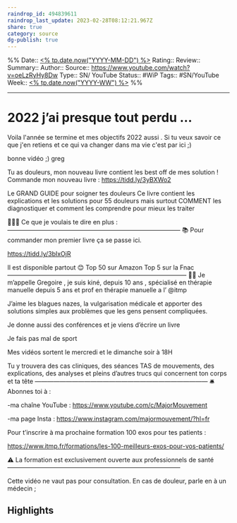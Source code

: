 ```yaml
---
raindrop_id: 494839611
raindrop_last_update: 2023-02-28T08:12:21.967Z
share: true
category: source
dg-publish: true
---
```


%%
Date:: [<% tp.date.now("YYYY-MM-DD") %>](%3C%25%20tp.date.now(%22YYYY-MM-DD%22)%20%25%3E.md)
Rating::
Review:: 
Summary:: 
Author::
Source:: https://www.youtube.com/watch?v=oeLzRyHy8Dw
Type:: SN/ YouTube
Status:: #WiP
Tags:: #SN/YouTube
Week:: [<% tp.date.now("YYYY-WW") %>](%3C%25%20tp.date.now(%22YYYY-WW%22)%20%25%3E.md)
%%
***
# 2022 j’ai presque tout perdu …

Voila l'année se termine et mes objectifs 2022 aussi . 
Si tu veux savoir ce que j'en retiens et ce qui va changer dans ma vie c'est par ici ;)

bonne vidéo ;)
greg



Tu as douleurs, mon nouveau livre contient les best off de mes solution !
Commande mon nouveau livre : 
https://tidd.ly/3yBXWo2

Le GRAND GUIDE pour soigner tes douleurs 
Ce livre contient les explications et les solutions pour 55 douleurs 
mais surtout COMMENT les diagnostiquer et comment les comprendre pour mieux les traiter 



👨🏻‍⚕️ Ce que je voulais te dire en plus  :
————————————————————————————
📚 Pour commander mon premier  livre ça se passe ici.

https://tidd.ly/3bIxOjR 

Il est disponible partout 😊
Top 50 sur Amazon
Top 5 sur la Fnac
—————————————————————————————
🧔🏻 Je m’appelle Gregoire , je suis kiné, depuis 10 ans , spécialisé en thérapie manuelle depuis 5 ans et prof en thérapie manuelle a l’ @itmp

J’aime les blagues nazes, la vulgarisation médicale et apporter des solutions simples aux problèmes que les gens pensent compliquées.

Je donne aussi des conférences et je viens d’écrire un livre

Je fais pas mal de sport

Mes vidéos sortent le  mercredi et le  dimanche soir à 18H


Tu y trouvera des cas cliniques, des séances TAS de mouvements, des explications, des analyses et pleins d’autres trucs qui concernent ton corps et ta tête
————————————————————————————
🛎Abonnes toi à :

-ma chaîne  YouTube :
https://www.youtube.com/c/MajorMouvement

-ma page Insta :
https://www.instagram.com/majormouvement/?hl=fr


Pour t’inscrire à ma prochaine formation 100 exos pour tes patients :

https://www.itmp.fr/formations/les-100-meilleurs-exos-pour-vos-patients/

⚠️ La formation est exclusivement ouverte aux professionnels de santé
————————————————————————————

Cette vidéo ne vaut pas pour consultation. En cas de douleur, parle en à un médecin ;

## Highlights

